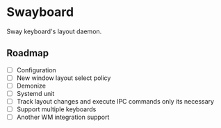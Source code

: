 # Swayboard

Sway keyboard's layout daemon.

## Roadmap
- [ ] Configuration
- [ ] New window layout select policy
- [ ] Demonize
- [ ] Systemd unit
- [ ] Track layout changes and execute IPC commands only its necessary
- [ ] Support multiple keyboards
- [ ] Another WM integration support
